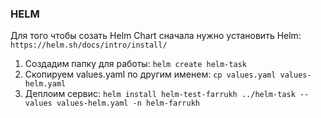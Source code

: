 ### HELM

Для того чтобы созать Helm Chart сначала нужно установить Helm: ```https://helm.sh/docs/intro/install/```

1) Создадим папку для работы: ```helm create helm-task```
2) Cкопируем values.yaml по другим именем: ```cp values.yaml values-helm.yaml```
3) Деплоим сервис: ```helm install helm-test-farrukh ../helm-task --values values-helm.yaml -n helm-farrukh```


